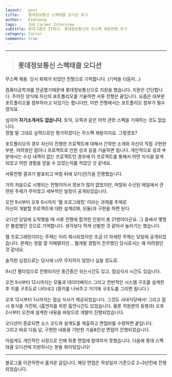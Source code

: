 ```yaml
---
layout:   post
title:    롯데정보통신 스펙태클 오디션 후기 
author:   Kimtaeng
tags: 	  Job Career Interview
subtitle: 롯데그룹의 IT회사, 롯데정보통신의 무스펙 채용전형 후기
category: Carrer
comments: true
---
```


<hr/>

> ## 롯데정보통신 스펙태클 오디션

무스펙 채용. 당시 화제가 되었던 전형으로 기억합니다. (기억을 더듬어...)

컴퓨터공학과를 전공했기때문에 롯데정보통신으로 지원을 했습니다. 지원은 간단합니다.
주어진 양식에 자신의 포트폴리오를 기술하면 서류 전형은 끝입니다.
요즘은 대부분 포트폴리오를 첨부하라고 되있기는 합니다만, 이번 전형에서는 포트폴리오 첨부가 필수였지요.

심지어 <b>자기소개서도 없습니다.</b> 토익, 오픽과 같은 어학 관련 스펙을 기재하는 것도 없습니다.<br/>
정말 말 그대로 실력으로만 평가하겠다는 무스펙 채용이지요. 그렇겠죠?

포트폴리오의 경우 자신이 진행한 프로젝트에 대해서 간략한 소개와 자신이 직접 구현한 부분,
어려웠던 점이나 프로젝트로 인한 성과 등을 기술하면 됩니다. 개인적으로 성과 부분에서는 수상 내역이 없는
프로젝트인 경우에 이 프로젝트를 통해서 어떤 지식을 알게되었고 어떤 경험을 얻을 수 있었는지를 적었던 것 같네요.

서류전형 결과가 발표되고 며칠 뒤에 오디션(?)을 진행했습니다.

거의 처음으로 시행되는 전형이어서 정보가 많이 없었지만, 며칠뒤 수신된 메일에서 관련된 주제가 주어졌고
세부적인 일정이 공개되었습니다.

<div class="post_caption">오전 9시부터 오후 6시까지 '웹 프로그래밍' 이라는 과제를 주제로<br/>
자신이 개발할 프로젝트에 대한 설계(DB, 모듈)과 구현을 하면 된다.</div>

오디션 당일에 도착했을 때 서류 전형에 합격한 인원이 총 21명이더군요. 그 중에서 몇명은 불참했던 것으로 기억합니다.
생각보다 적게 선발한 것 같아서 놀라기는 했습니다.

웹 프로그래밍이라는 주제는 미리 제시되었지만 조금 더 자세한 주제는 당일에 공개되었습니다.
문제는 정말 잘 이해됐지만... 웹개발 경험이 전무했던 당시로서는 꽤 어려웠던 것 같네요.

솔직한 심정으로는 당시에 너무 무지하지 않았나 싶을 정도로.

9시간 풀타임으로 진행되지만 중간중간 쉬는시간도 있고, 점심식사 시간도 있습니다.

오전 9시부터 12시까지는 모듈과 데이터베이스 그리고 전반적인 시스템 구조를 설계한 후 이를 구조도로 나타내고
(종이를 나눠주고 거기에 구조도를 그리면 됩니다.)

오후 12시부터 1시까지는 점심 식사가 제공되었습니다. 그것도 사내식당에서!
그리고 잠시 휴식을 가진뒤, (흡연자를 위한 흡연시간도 있었습니다. 물론 직원분의 동행과)
오후 2시부터 오전에 설계한 내용을 바탕으로 개발이 진행되었습니다.

오디션이 종료되면 소스 코드와 설계도를 제출하고 면접비를 수령하면 끝입니다.<br/>
그리고 바로 다음 날, 구현한 내용을 기반한 기술&인성 면접이 진행되었습니다.

아쉽게도 개인적인 사정으로 인해 최종 면접에 참여하지 못했습니다.
다음에 롯데 스펙태클 오디션에 지원하시는 분들 화이팅입니다!

<hr/>

<div class="post_caption">블로그를 이관하면서 옮겨온 글입니다. 해당 면접은 작성일자 기준으로 2~3년전에 진행되었습니다.</div>